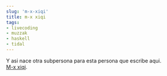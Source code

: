 ```yaml
---
slug: 'm-x-xiqi'  
title: m-x xiqi  
tags:  
- livecoding  
- muzzak  
- haskell  
- tidal  
---
```

  
Y asi nace otra subpersona para esta persona que escribe aqui.  
[M-x xiqi](https://soundcloud.com/xiqi).
